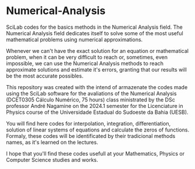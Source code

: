 # Numerical-Analysis
SciLab codes for the basics methods in the Numerical Analysis field.
The Numerical Analysis field dedicates itself to solve some of the most useful mathematical problems using numerical approximations. 

Whenever we can't have the exact solution for an equation or mathematical problem, when it can be very difficult to reach or, sometimes, even impossible, we can use the Numerical Analysis methods to reach approximate solutions and estimate it's errors, granting that our results will be the most accurate possibles. 

This repository was created with the intend of armazenate the codes made using the SciLab software for the avaliations of the Numerical Analysis (DCET0305 Cálculo Numérico, 75 hours) class ministrated by the DSc professor André Nagamine on the 2024.1 semester for the Licenciature in Physics course of the Universidade Estadual do Sudoeste da Bahia (UESB). 

You will find here codes for interpolation, integration, differentiation, solution of linear systems of equations and calculate the zeros of functions. Formaly, these codes will be identificated by their tradicional methods names, as it's learned on the lectures. 

I hope that you'll find these codes usefull at your Mathematics, Physics or Computer Science studies and works.
